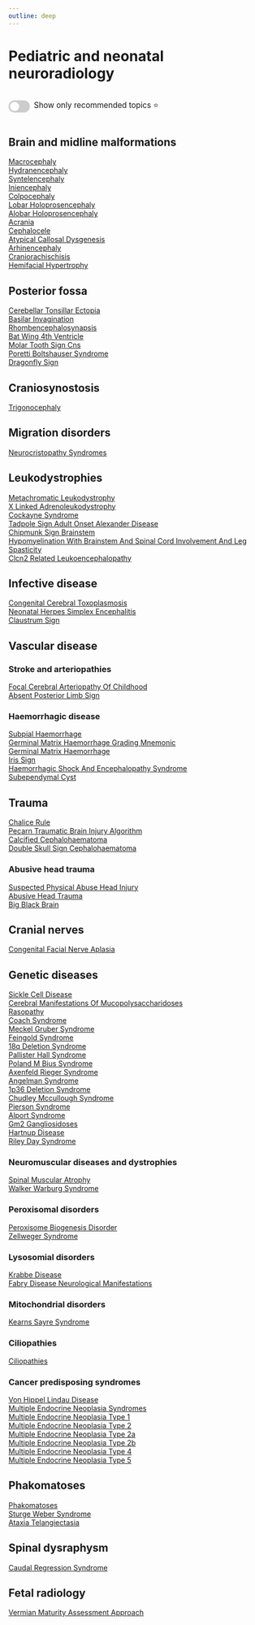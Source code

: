 ```yaml
---
outline: deep
---
```

<style>

.star-link-list {
  list-style-type: none !important;
  padding-left: 0 !important;
  margin-left: 0 !important;
}

.switch-container {
  display: flex;
  align-items: center;
  gap: 0.5rem;
  padding: 1rem 0;
  font-size: 0.95rem;
}

.switch {
  position: relative;
  display: inline-block;
  width: 42px;
  height: 24px;
}

.switch input {
  opacity: 0;
  width: 0;
  height: 0;
}

.slider {
  position: absolute;
  cursor: pointer;
  top: 0; left: 0; right: 0; bottom: 0;
  background-color: #ccc;
  border-radius: 24px;
  transition: 0.4s;
}

.slider:before {
  content: "";
  position: absolute;
  height: 18px;
  width: 18px;
  left: 3px;
  bottom: 3px;
  background-color: white;
  border-radius: 50%;
  transition: 0.4s;
}

input:checked + .slider {
  background-color: #42b983;
}

input:checked + .slider:before {
  transform: translateX(18px);
}

</style>

# Pediatric and neonatal neuroradiology

<div class="switch-container">
  <label class="switch">
    <input type="checkbox" id="toggle-stars">
    <span class="slider"></span>
  </label>
  <span>Show only recommended topics ⭐</span>
</div>

## Brain and midline malformations

[Macrocephaly](https://radiopaedia.org/articles/macrocephaly)  
[Hydranencephaly](https://radiopaedia.org/articles/hydranencephaly)  
[Syntelencephaly](https://radiopaedia.org/articles/syntelencephaly)  
[Iniencephaly](https://radiopaedia.org/articles/iniencephaly)  
[Colpocephaly](https://radiopaedia.org/articles/colpocephaly)  
[Lobar Holoprosencephaly](https://radiopaedia.org/articles/lobar-holoprosencephaly)  
[Alobar Holoprosencephaly](https://radiopaedia.org/articles/alobar-holoprosencephaly)  
[Acrania](https://radiopaedia.org/articles/acrania)  
[Cephalocele](https://radiopaedia.org/articles/cephalocele-1)  
[Atypical Callosal Dysgenesis](https://radiopaedia.org/articles/atypical-callosal-dysgenesis)  
[Arhinencephaly](https://radiopaedia.org/articles/arhinencephaly)  
[Craniorachischisis](https://radiopaedia.org/articles/craniorachischisis)  
[Hemifacial Hypertrophy](https://radiopaedia.org/articles/hemifacial-hypertrophy-1)  

## Posterior fossa

[Cerebellar Tonsillar Ectopia](https://radiopaedia.org/articles/cerebellar-tonsillar-ectopia)  
[Basilar Invagination](https://radiopaedia.org/articles/basilar-invagination)  
[Rhombencephalosynapsis](https://radiopaedia.org/articles/rhombencephalosynapsis)  
[Bat Wing 4th Ventricle](https://radiopaedia.org/articles/bat-wing-4th-ventricle)  
[Molar Tooth Sign Cns](https://radiopaedia.org/articles/molar-tooth-sign-cns-1)  
[Poretti Boltshauser Syndrome](https://radiopaedia.org/articles/poretti-boltshauser-syndrome)  
[Dragonfly Sign](https://radiopaedia.org/articles/dragonfly-sign)  

## Craniosynostosis

[Trigonocephaly](https://radiopaedia.org/articles/trigonocephaly)  

## Migration disorders

[Neurocristopathy Syndromes](https://radiopaedia.org/articles/neurocristopathy-syndromes)  

## Leukodystrophies

[Metachromatic Leukodystrophy](https://radiopaedia.org/articles/metachromatic-leukodystrophy)  
[X Linked Adrenoleukodystrophy](https://radiopaedia.org/articles/x-linked-adrenoleukodystrophy-1)  
[Cockayne Syndrome](https://radiopaedia.org/articles/cockayne-syndrome)  
[Tadpole Sign Adult Onset Alexander Disease](https://radiopaedia.org/articles/tadpole-sign-adult-onset-alexander-disease)  
[Chipmunk Sign Brainstem](https://radiopaedia.org/articles/chipmunk-sign-brainstem)  
[Hypomyelination With Brainstem And Spinal Cord Involvement And Leg Spasticity](https://radiopaedia.org/articles/hypomyelination-with-brainstem-and-spinal-cord-involvement-and-leg-spasticity)  
[Clcn2 Related Leukoencephalopathy](https://radiopaedia.org/articles/clcn2-related-leukoencephalopathy)  

## Infective disease

[Congenital Cerebral Toxoplasmosis](https://radiopaedia.org/articles/congenital-cerebral-toxoplasmosis)  
[Neonatal Herpes Simplex Encephalitis](https://radiopaedia.org/articles/neonatal-herpes-simplex-encephalitis)  
[Claustrum Sign](https://radiopaedia.org/articles/claustrum-sign)  

## Vascular disease

### Stroke and arteriopathies

[Focal Cerebral Arteriopathy Of Childhood](https://radiopaedia.org/articles/focal-cerebral-arteriopathy-of-childhood)  
[Absent Posterior Limb Sign](https://radiopaedia.org/articles/absent-posterior-limb-sign)  

### Haemorrhagic disease

[Subpial Haemorrhage](https://radiopaedia.org/articles/subpial-haemorrhage)  
[Germinal Matrix Haemorrhage Grading Mnemonic](https://radiopaedia.org/articles/germinal-matrix-haemorrhage-grading-mnemonic)  
[Germinal Matrix Haemorrhage](https://radiopaedia.org/articles/germinal-matrix-haemorrhage)  
[Iris Sign](https://radiopaedia.org/articles/iris-sign)  
[Haemorrhagic Shock And Encephalopathy Syndrome](https://radiopaedia.org/articles/haemorrhagic-shock-and-encephalopathy-syndrome)  
[Subependymal Cyst](https://radiopaedia.org/articles/subependymal-cyst)  

## Trauma

[Chalice Rule](https://radiopaedia.org/articles/chalice-rule)  
[Pecarn Traumatic Brain Injury Algorithm](https://radiopaedia.org/articles/pecarn-traumatic-brain-injury-algorithm)  
[Calcified Cephalohaematoma](https://radiopaedia.org/articles/calcified-cephalohaematoma)  
[Double Skull Sign Cephalohaematoma](https://radiopaedia.org/articles/double-skull-sign-cephalohaematoma)  

### Abusive head trauma

[Suspected Physical Abuse Head Injury](https://radiopaedia.org/articles/suspected-physical-abuse-head-injury)  
[Abusive Head Trauma](https://radiopaedia.org/articles/abusive-head-trauma)  
[Big Black Brain](https://radiopaedia.org/articles/big-black-brain)  

## Cranial nerves

[Congenital Facial Nerve Aplasia](https://radiopaedia.org/articles/congenital-facial-nerve-aplasia)  

## Genetic diseases

[Sickle Cell Disease](https://radiopaedia.org/articles/sickle-cell-disease)  
[Cerebral Manifestations Of Mucopolysaccharidoses](https://radiopaedia.org/articles/cerebral-manifestations-of-mucopolysaccharidoses)  
[Rasopathy](https://radiopaedia.org/articles/rasopathy-1)  
[Coach Syndrome](https://radiopaedia.org/articles/coach-syndrome)  
[Meckel Gruber Syndrome](https://radiopaedia.org/articles/meckel-gruber-syndrome)  
[Feingold Syndrome](https://radiopaedia.org/articles/feingold-syndrome)  
[18q Deletion Syndrome](https://radiopaedia.org/articles/18q-deletion-syndrome-2)  
[Pallister Hall Syndrome](https://radiopaedia.org/articles/pallister-hall-syndrome)  
[Poland M Bius Syndrome](https://radiopaedia.org/articles/poland-m-bius-syndrome)  
[Axenfeld Rieger Syndrome](https://radiopaedia.org/articles/axenfeld-rieger-syndrome)  
[Angelman Syndrome](https://radiopaedia.org/articles/angelman-syndrome)  
[1p36 Deletion Syndrome](https://radiopaedia.org/articles/1p36-deletion-syndrome)  
[Chudley Mccullough Syndrome](https://radiopaedia.org/articles/chudley-mccullough-syndrome)  
[Pierson Syndrome](https://radiopaedia.org/articles/pierson-syndrome)  
[Alport Syndrome](https://radiopaedia.org/articles/alport-syndrome)  
[Gm2 Gangliosidoses](https://radiopaedia.org/articles/gm2-gangliosidoses)  
[Hartnup Disease](https://radiopaedia.org/articles/hartnup-disease)  
[Riley Day Syndrome](https://radiopaedia.org/articles/riley-day-syndrome)  

### Neuromuscular diseases and dystrophies

[Spinal Muscular Atrophy](https://radiopaedia.org/articles/spinal-muscular-atrophy)  
[Walker Warburg Syndrome](https://radiopaedia.org/articles/walker-warburg-syndrome-1)  

### Peroxisomal disorders

[Peroxisome Biogenesis Disorder](https://radiopaedia.org/articles/peroxisome-biogenesis-disorder)  
[Zellweger Syndrome](https://radiopaedia.org/articles/zellweger-syndrome)  

### Lysosomial disorders

[Krabbe Disease](https://radiopaedia.org/articles/krabbe-disease)  
[Fabry Disease Neurological Manifestations](https://radiopaedia.org/articles/fabry-disease-neurological-manifestations)  

### Mitochondrial disorders

[Kearns Sayre Syndrome](https://radiopaedia.org/articles/kearns-sayre-syndrome)  

### Ciliopathies

[Ciliopathies](https://radiopaedia.org/articles/ciliopathies)  

### Cancer predisposing syndromes

[Von Hippel Lindau Disease](https://radiopaedia.org/articles/von-hippel-lindau-disease-5)  
[Multiple Endocrine Neoplasia Syndromes](https://radiopaedia.org/articles/multiple-endocrine-neoplasia-syndromes)  
[Multiple Endocrine Neoplasia Type 1](https://radiopaedia.org/articles/multiple-endocrine-neoplasia-type-1-2)  
[Multiple Endocrine Neoplasia Type 2](https://radiopaedia.org/articles/multiple-endocrine-neoplasia-type-2)  
[Multiple Endocrine Neoplasia Type 2a](https://radiopaedia.org/articles/multiple-endocrine-neoplasia-type-2a)  
[Multiple Endocrine Neoplasia Type 2b](https://radiopaedia.org/articles/multiple-endocrine-neoplasia-type-2b)  
[Multiple Endocrine Neoplasia Type 4](https://radiopaedia.org/articles/multiple-endocrine-neoplasia-type-4)  
[Multiple Endocrine Neoplasia Type 5](https://radiopaedia.org/articles/multiple-endocrine-neoplasia-type-5)  

## Phakomatoses

[Phakomatoses](https://radiopaedia.org/articles/phakomatoses-1)  
[Sturge Weber Syndrome](https://radiopaedia.org/articles/sturge-weber-syndrome-1)  
[Ataxia Telangiectasia](https://radiopaedia.org/articles/ataxia-telangiectasia-1)  

## Spinal dysraphysm

[Caudal Regression Syndrome](https://radiopaedia.org/articles/caudal-regression-syndrome)  

## Fetal radiology

[Vermian Maturity Assessment Approach](https://radiopaedia.org/articles/vermian-maturity-assessment-approach-1)  